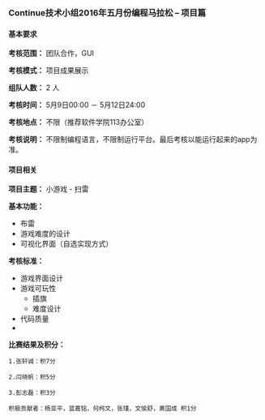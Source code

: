 ### Continue技术小组2016年五月份编程马拉松 – 项目篇

#### 基本要求

**考核范围：** 团队合作，GUI

**考核模式：** 项目成果展示

**组队人数：** 2 人

**考核时间：** 5月9日00:00 － 5月12日24:00

**考核地点：** 不限（推荐软件学院113办公室）

**考核说明：** 不限制编程语言，不限制运行平台。最后考核以能运行起来的app为准。


#### 项目相关

**项目主题：** 小游戏 - 扫雷

**基本功能：**
+ 布雷
+ 游戏难度的设计
+ 可视化界面（自选实现方式）

**考核标准：**
+ 游戏界面设计
+ 游戏可玩性
  - 插旗
  - 难度设计
+ 代码质量
+ 

**比赛结果及积分：**

    1.张轩诚：积7分

    2.闫晓帆：积5分
  
    3.彭志磊：积3分
  
    积极贡献者：杨亚平，蓝嘉铭，何柯文，张瑾，文愉舒，黄国成 积1分


